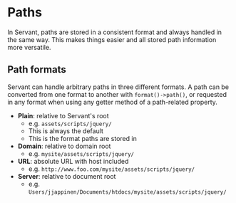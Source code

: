 
# Paths

In Servant, paths are stored in a consistent format and always handled in the same way. This makes things easier and all stored path information more versatile.



## Path formats

Servant can handle arbitrary paths in three different formats. A path can be converted from one format to another with `format()->path()`, or requested in any format when using any getter method of a path-related property.

- **Plain**: relative to Servant's root
	- e.g. `assets/scripts/jquery/`
	- This is always the default
	- This is the format paths are stored in
- **Domain**: relative to domain root
	- e.g. `mysite/assets/scripts/jquery/`
- **URL**: absolute URL with host included
	- e.g. `http://www.foo.com/mysite/assets/scripts/jquery/`
- **Server**: relative to document root
	- e.g. `Users/jjappinen/Documents/htdocs/mysite/assets/scripts/jquery/`
